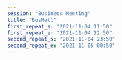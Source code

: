 ```yaml
---
session: "Business Meeting"
title: "BusMet1"
first_repeat_s: "2021-11-04 11:50" 
first_repeat_e: "2021-11-04 12:50" 
second_repeat_s: "2021-11-04 23:50" 
second_repeat_e: "2021-11-05 00:50" 
---
```

